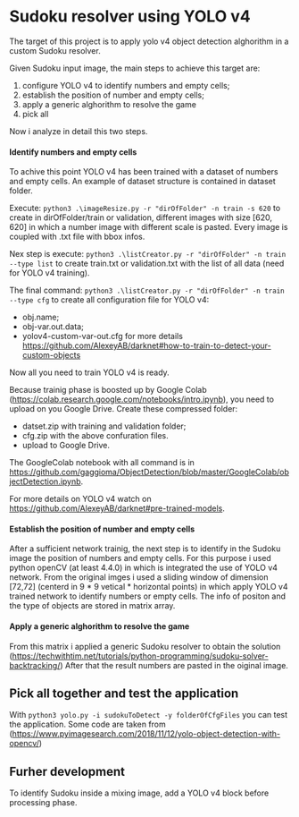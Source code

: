 # Sudoku resolver using YOLO v4

The target of this project is to apply yolo v4 object detection alghorithm in a custom Sudoku resolver.

Given Sudoku input image, the main steps to achieve this target are:

 1) configure YOLO v4 to identify numbers and empty cells;
 2) establish the position of number and empty cells;
 3) apply a generic alghorithm to resolve the game
 4) pick all 

Now i analyze in detail this two steps.

#### Identify numbers and empty cells

To achive this point YOLO v4 has been trained with a dataset of numbers and empty cells.
An example of dataset structure is contained in dataset folder. 

Execute: `python3 .\imageResize.py -r "dirOfFolder" -n train -s 620`
to create in dirOfFolder/train or validation, different images with size [620, 620] in which a number image with different scale is pasted. Every image is coupled with .txt file with bbox infos.
 
Nex step is execute: 
`python3 .\listCreator.py -r "dirOfFolder" -n train --type list`
to create train.txt or validation.txt with the list of all data (need for YOLO v4 training).

The final command:
`python3 .\listCreator.py -r "dirOfFolder" -n train --type cfg`
to create all configuration file for YOLO v4:
* obj.name;
* obj-var.out.data;
* yolov4-custom-var-out.cfg
for more details https://github.com/AlexeyAB/darknet#how-to-train-to-detect-your-custom-objects

Now all you need to train YOLO v4 is ready.

Because trainig phase is boosted up by Google Colab (https://colab.research.google.com/notebooks/intro.ipynb), you need to upload on you Google Drive.
Create these compressed folder:
* datset.zip with training and validation folder;
* cfg.zip with the above confuration files.
* upload to Google Drive.

The GoogleColab notebook with all command is in https://github.com/gaggioma/ObjectDetection/blob/master/GoogleColab/objectDetection.ipynb.

For more details on YOLO v4 watch on https://github.com/AlexeyAB/darknet#pre-trained-models.

#### Establish the position of number and empty cells 

After a sufficient network trainig, the next step is to identify in the Sudoku image the position of numbers and empty cells.
For this purpose i used python openCV (at least 4.4.0) in which is integrated the use of YOLO v4 network. 
From the original imges i used a sliding window of dimension [72,72] (centerd in 9 * 9 vetical * horizontal points) in which apply YOLO v4 trained network to identify numbers or empty cells.
The info of positon and the type of objects are stored in matrix array.

#### Apply a generic alghorithm to resolve the game
From this matrix i applied a generic Sudoku resolver to obtain the solution (https://techwithtim.net/tutorials/python-programming/sudoku-solver-backtracking/)
After that the result numbers are pasted in the oiginal image.

## Pick all together and test the application
With `python3 yolo.py -i sudokuToDetect -y folderOfCfgFiles` you can test the application.
Some code are taken from (https://www.pyimagesearch.com/2018/11/12/yolo-object-detection-with-opencv/)

## Furher development
To identify Sudoku inside a mixing image, add a YOLO v4 block before processing phase.
